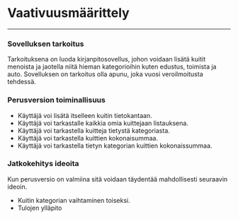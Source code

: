 # Vaativuusmäärittely
------
### Sovelluksen tarkoitus

Tarkoituksena on luoda kirjanpitosovellus, johon voidaan lisätä kuitit menoista ja jaotella niitä hieman kategorioihin kuten edustus, toimista ja auto. Sovelluksen on tarkoitus olla apunu, joka vuosi
veroilmoitusta tehdessä.

### Perusversion toiminallisuus

* Käyttäjä voi lisätä itselleen kuitin tietokantaan.
* Käyttäjä voi tarkastalle kaikkia omia kuittejaan listauksena.
* Käyttäjä voi tarkastella kuitteja tietystä kategoriasta. 
* Käyttäjä voi tarkastella kuittien kokonaisummaa.
* Käyttäjä voi tarkastella tietyn kategorian kuittien kokonaissummaa.

### Jatkokehitys ideoita
Kun perusversio on valmiina sitä voidaan täydentää mahdollisesti seuraavin ideoin.

* Kuitin kategorian vaihtaminen toiseksi.
* Tulojen ylläpito





